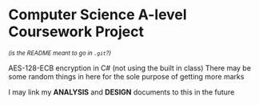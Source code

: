 # Computer Science A-level Coursework Project
<sub>*(is the README meant to go in `.git`?)*</sub>

AES-128-ECB encryption in C# (not using the built in class)
There may be some random things in here for the sole purpose of getting more marks

I may link my **ANALYSIS** and **DESIGN** documents to this in the future